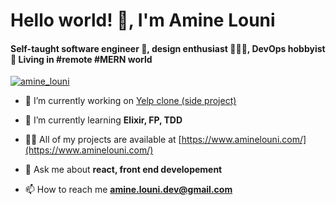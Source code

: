 <h1 align="left">Hello world! 👋, I'm Amine Louni</h1>
<h4 align="left">Self-taught software engineer 🥑, design enthusiast 👨🏽‍🎨, DevOps hobbyist 🐳 Living in #remote #MERN world</h4>



<p align="left"> <a href="https://twitter.com/amine_louni" target="blank"><img src="https://img.shields.io/twitter/follow/amine_louni?logo=twitter&style=for-the-badge" alt="amine_louni" /></a> </p>
 
 

- 🔭 I’m currently working on [Yelp clone (side project)](https://github.com/amine-louni/yelp-clone)

- 🎯 I’m currently learning **Elixir, FP, TDD**

- 👨‍💻 All of my projects are available at [https://www.aminelouni.com/](https://www.aminelouni.com/)

- 💬 Ask me about **react, front end developement**

- 📫 How to reach me **amine.louni.dev@gmail.com**
